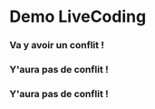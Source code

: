 # Demo LiveCoding

### Va y avoir un conflit !

### Y'aura pas de conflit ! 
### Y'aura pas de conflit ! 
